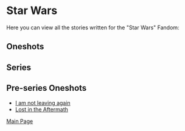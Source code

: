# Star Wars

Here you can view all the stories written for the "Star Wars" Fandom:

## Oneshots

## Series

## Pre-series Oneshots
- [I am not leaving again](/Star%20Wars/Oneshots/I%20am%20not%20leaving%20again%20(Pre-series)/README.md)
- [Lost in the Aftermath](/Star%20Wars/Oneshots/Lost%20in%20the%20Aftermath%20(Pre-series)/README.md)

[Main Page](/README.md)  